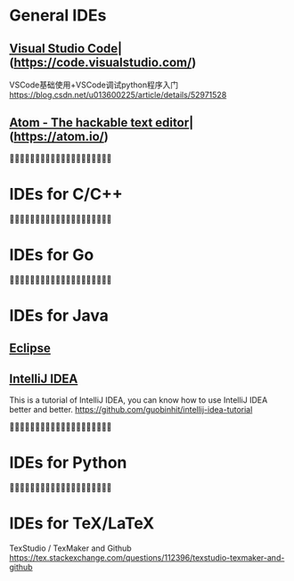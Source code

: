 

# General IDEs

## [Visual Studio Code](https://github.com/Microsoft/vscode)|(https://code.visualstudio.com/)

VSCode基础使用+VSCode调试python程序入门 https://blog.csdn.net/u013600225/article/details/52971528

## [Atom - The hackable text editor](https://github.com/atom/atom)|(https://atom.io/)

:couple::couple::couple::couple::couple::couple::couple::couple::couple::couple::couple::couple::couple::couple::couple::couple::couple::couple::couple::couple:


# IDEs for C/C++


:couple::couple::couple::couple::couple::couple::couple::couple::couple::couple::couple::couple::couple::couple::couple::couple::couple::couple::couple::couple:

# IDEs for Go


:couple::couple::couple::couple::couple::couple::couple::couple::couple::couple::couple::couple::couple::couple::couple::couple::couple::couple::couple::couple:


# IDEs for Java

## [Eclipse](https://github.com/eclipse)

## [IntelliJ IDEA](https://github.com/JetBrains/intellij-community)

This is a tutorial of IntelliJ IDEA, you can know how to use IntelliJ IDEA better and better. https://github.com/guobinhit/intellij-idea-tutorial


:couple::couple::couple::couple::couple::couple::couple::couple::couple::couple::couple::couple::couple::couple::couple::couple::couple::couple::couple::couple:

# IDEs for Python


:couple::couple::couple::couple::couple::couple::couple::couple::couple::couple::couple::couple::couple::couple::couple::couple::couple::couple::couple::couple:

# IDEs for TeX/LaTeX

TexStudio / TexMaker and Github https://tex.stackexchange.com/questions/112396/texstudio-texmaker-and-github
